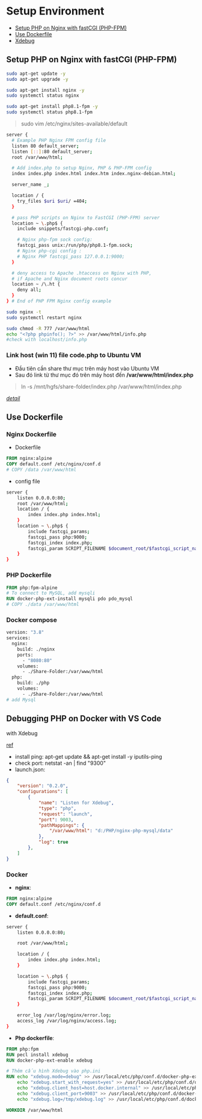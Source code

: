 # Setup Environment

- [Setup PHP on Nginx with fastCGI (PHP-FPM)](#setup-php-on-nginx-with-fastcgi-php-fpm)
- [Use Dockerfile](#use-dockerfile)
- [Xdebug](#)

## Setup PHP on Nginx with fastCGI (PHP-FPM)

```sh
sudo apt-get update -y
sudo apt-get upgrade -y

sudo apt-get install nginx -y
sudo systemctl status nginx

sudo apt-get install php8.1-fpm -y
sudo systemctl status php8.1-fpm

```

> sudo vim /etc/nginx/sites-available/default

```sh
server {
  # Example PHP Nginx FPM config file
  listen 80 default_server;
  listen [::]:80 default_server;
  root /var/www/html;

  # Add index.php to setup Nginx, PHP & PHP-FPM config
  index index.php index.html index.htm index.nginx-debian.html;

  server_name _;

  location / {
    try_files $uri $uri/ =404;
  }

  # pass PHP scripts on Nginx to FastCGI (PHP-FPM) server
  location ~ \.php$ {
    include snippets/fastcgi-php.conf;

    # Nginx php-fpm sock config:
    fastcgi_pass unix:/run/php/php8.1-fpm.sock;
    # Nginx php-cgi config :
    # Nginx PHP fastcgi_pass 127.0.0.1:9000;
  }

  # deny access to Apache .htaccess on Nginx with PHP, 
  # if Apache and Nginx document roots concur
  location ~ /\.ht {
    deny all;
  }
} # End of PHP FPM Nginx config example
```

```sh
sudo nginx -t
sudo systemctl restart nginx

sudo chmod -R 777 /var/www/html
echo "<?php phpinfo(); ?>" >> /var/www/html/info.php
#check with localhost/info.php
```

### Link host (win 11) file code.php to Ubuntu VM

- Đầu tiên cần share thư mục trên máy host vào Ubuntu VM
- Sau đó link từ thư mục đó trên máy host đến **/var/www/html/index.php**

> ln -s /mnt/hgfs/share-folder/index.php /var/www/html/index.php

[*detail*](https://www.theserverside.com/blog/Coffee-Talk-Java-News-Stories-and-Opinions/Nginx-PHP-FPM-config-example)

## Use Dockerfile

### Nginx Dockerfile

- Dockerfile

```Dockerfile
FROM nginx:alpine
COPY default.conf /etc/nginx/conf.d
# COPY /data /var/www/html
```

- config file

```sh
server {
    listen 0.0.0.0:80;
    root /var/www/html;
    location / {
        index index.php index.html;
    }
    location ~ \.php$ {
        include fastcgi_params;
        fastcgi_pass php:9000;
        fastcgi_index index.php;
        fastcgi_param SCRIPT_FILENAME $document_root/$fastcgi_script_name;
    }
}
```

### PHP Dockerfile

```Dockerfile
FROM php:fpm-alpine
# To connect to MySQL, add mysqli
RUN docker-php-ext-install mysqli pdo pdo_mysql
# COPY ./data /var/www/html
```

### Docker compose

```sh
version: "3.8"
services:
  nginx:
    build: ./nginx
    ports:
      - "8080:80"
    volumes:
      - ./Share-Folder:/var/www/html
  php:
    build: ./php
    volumes:
      - ./Share-Folder:/var/www/html
# add Mysql 
```

## Debugging PHP on Docker with VS Code

with Xdebug

[ref](https://blog.devsense.com/2019/debugging-php-on-docker-with-visual-studio-code)

- install ping: apt-get update && apt-get install -y iputils-ping
- check port: netstat -an | find "9300"
- launch.json:

```json
{
    "version": "0.2.0",
    "configurations": [
        {
            "name": "Listen for Xdebug",
            "type": "php",
            "request": "launch",
            "port": 9003,
            "pathMappings": {
                "/var/www/html": "d:/PHP/nginx-php-mysql/data"
            },
            "log": true
        },
    ]
}

```

### Docker

- **nginx**:

```dockerfile
FROM nginx:alpine
COPY default.conf /etc/nginx/conf.d

```

- **default.conf**:

```sh
server {
    listen 0.0.0.0:80;

    root /var/www/html;

    location / {
        index index.php index.html;
    }

    location ~ \.php$ {
        include fastcgi_params;
        fastcgi_pass php:9000;
        fastcgi_index index.php;
        fastcgi_param SCRIPT_FILENAME $document_root/$fastcgi_script_name;
    }

    error_log /var/log/nginx/error.log;
    access_log /var/log/nginx/access.log;
}

```

- **Php dockerfile**:

```dockerfile
FROM php:fpm
RUN pecl install xdebug
RUN docker-php-ext-enable xdebug

# Thêm cấu hình Xdebug vào php.ini
RUN echo "xdebug.mode=debug" >> /usr/local/etc/php/conf.d/docker-php-ext-xdebug.ini && \
    echo "xdebug.start_with_request=yes" >> /usr/local/etc/php/conf.d/docker-php-ext-xdebug.ini && \
    echo "xdebug.client_host=host.docker.internal" >> /usr/local/etc/php/conf.d/docker-php-ext-xdebug.ini && \
    echo "xdebug.client_port=9003" >> /usr/local/etc/php/conf.d/docker-php-ext-xdebug.ini && \
    echo "xdebug.log=/tmp/xdebug.log" >> /usr/local/etc/php/conf.d/docker-php-ext-xdebug.ini

WORKDIR /var/www/html

```
